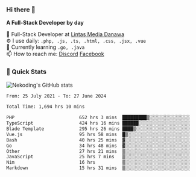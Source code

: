 ### Hi there 👋

**A Full-Stack Developer by day**

🔭 Full-Stack Developer at [Lintas Media Danawa](https://www.lintasmediadanawa.com/)  
⚙️ I use daily: `.php, .js, .ts, .html, .css, .jsx, .vue`  
🌱 Currently learning `.go, .java`  
📫 How to reach me: [Discord](https://discordapp.com/users/984448732999327766)  [Facebook](https://fb.me/tyvandi)  

### 🚀 Quick Stats  

![Nekoding's GitHub stats](https://github-readme-stats.vercel.app/api?username=nekoding&show_icons=true)

<!--START_SECTION:waka-->

```txt
From: 25 July 2021 - To: 27 June 2024

Total Time: 1,694 hrs 10 mins

PHP                        652 hrs 3 mins  █████████▒░░░░░░░░░░░░░░░   37.88 %
TypeScript                 424 hrs 16 mins ██████░░░░░░░░░░░░░░░░░░░   24.64 %
Blade Template             295 hrs 26 mins ████▒░░░░░░░░░░░░░░░░░░░░   17.16 %
Vue.js                     95 hrs 58 mins  █▒░░░░░░░░░░░░░░░░░░░░░░░   05.58 %
Bash                       40 hrs 25 mins  ▓░░░░░░░░░░░░░░░░░░░░░░░░   02.35 %
Go                         34 hrs 48 mins  ▓░░░░░░░░░░░░░░░░░░░░░░░░   02.02 %
Other                      27 hrs 21 mins  ▒░░░░░░░░░░░░░░░░░░░░░░░░   01.59 %
JavaScript                 25 hrs 7 mins   ▒░░░░░░░░░░░░░░░░░░░░░░░░   01.46 %
Nim                        16 hrs          ▒░░░░░░░░░░░░░░░░░░░░░░░░   00.93 %
Markdown                   15 hrs 31 mins  ▒░░░░░░░░░░░░░░░░░░░░░░░░   00.90 %
```

<!--END_SECTION:waka-->

<!--
**nekoding/nekoding** is a ✨ _special_ ✨ repository because its `README.md` (this file) appears on your GitHub profile.

Here are some ideas to get you started:

- 🔭 I’m currently working on ...
- 🌱 I’m currently learning ...
- 👯 I’m looking to collaborate on ...
- 🤔 I’m looking for help with ...
- 💬 Ask me about ...
- 📫 How to reach me: ...
- 😄 Pronouns: ...
- ⚡ Fun fact: ...
-->
